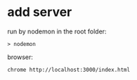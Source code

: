 # add server

run by nodemon in the root folder:

```
> nodemon
```

browser:

```
chrome http://localhost:3000/index.html
```